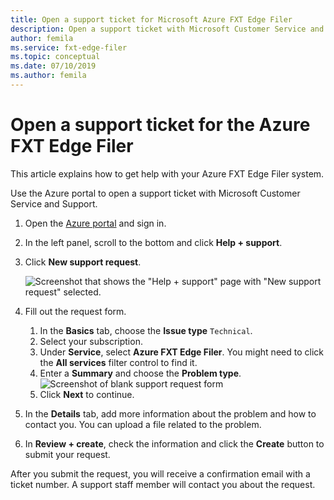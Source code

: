 ```yaml
---
title: Open a support ticket for Microsoft Azure FXT Edge Filer  
description: Open a support ticket with Microsoft Customer Service and Support for help with your Azure FXT Edge Filer system.
author: femila
ms.service: fxt-edge-filer
ms.topic: conceptual
ms.date: 07/10/2019
ms.author: femila
---
```


# Open a support ticket for the Azure FXT Edge Filer

This article explains how to get help with your Azure FXT Edge Filer system.

Use the Azure portal to open a support ticket with Microsoft Customer Service and Support.

1. Open the [Azure portal](https://portal.azure.com/) and sign in.
1. In the left panel, scroll to the bottom and click **Help + support**.
1. Click **New support request**.

   ![Screenshot that shows the "Help + support" page with "New support request" selected.](media/fxt-support-blank.png)

1. Fill out the request form.  
    1. In the **Basics** tab, choose the **Issue type** ``Technical``.
    1. Select your subscription.
    1. Under **Service**, select **Azure FXT Edge Filer**. You might need to click the **All services** filter control to find it.
    1. Enter a **Summary** and choose the **Problem type**.
    ![Screenshot of blank support request form](media/fxt-support-populated.png)
    1. Click **Next** to continue.
1. In the **Details** tab, add more information about the problem and how to contact you. You can upload a file related to the problem.
1. In **Review + create**, check the information and click the **Create** button to submit your request.

After you submit the request, you will receive a confirmation email with a ticket number. A support staff member will contact you about the request.
